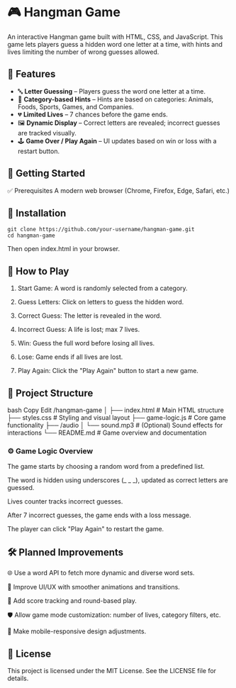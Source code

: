 # 🎮 Hangman Game
An interactive Hangman game built with HTML, CSS, and JavaScript. This game lets players guess a hidden word one letter at a time, with hints and lives limiting the number of wrong guesses allowed.

## 📌 Features
- 🔤 **Letter Guessing** – Players guess the word one letter at a time.  
- 🧠 **Category-based Hints** – Hints are based on categories: Animals, Foods, Sports, Games, and Companies.  
- 💔 **Limited Lives** – 7 chances before the game ends.  
- 🖼️ **Dynamic Display** – Correct letters are revealed; incorrect guesses are tracked visually.  
- 🕹️ **Game Over / Play Again** – UI updates based on win or loss with a restart button. 

## 🚀 Getting Started
✅ Prerequisites
A modern web browser (Chrome, Firefox, Edge, Safari, etc.)

## 📂 Installation
```git
git clone https://github.com/your-username/hangman-game.git
cd hangman-game
```
 Then open index.html in your browser.

## 🧾 How to Play
1) Start Game: A word is randomly selected from a category.

2) Guess Letters: Click on letters to guess the hidden word.

3) Correct Guess: The letter is revealed in the word.

4) Incorrect Guess: A life is lost; max 7 lives.

5) Win: Guess the full word before losing all lives.

6) Lose: Game ends if all lives are lost.

7) Play Again: Click the "Play Again" button to start a new game.

## 📁 Project Structure
bash
Copy
Edit
/hangman-game
│
├── index.html        # Main HTML structure
├── styles.css        # Styling and visual layout
├── game-logic.js     # Core game functionality
├── /audio
│   └── sound.mp3     # (Optional) Sound effects for interactions
└── README.md         # Game overview and documentation
### ⚙️ Game Logic Overview
The game starts by choosing a random word from a predefined list.

The word is hidden using underscores (_ _ _), updated as correct letters are guessed.

Lives counter tracks incorrect guesses.

After 7 incorrect guesses, the game ends with a loss message.

The player can click "Play Again" to restart the game.

## 🛠️ Planned Improvements
🌐 Use a word API to fetch more dynamic and diverse word sets.

🎨 Improve UI/UX with smoother animations and transitions.

🧮 Add score tracking and round-based play.

🛡️ Allow game mode customization: number of lives, category filters, etc.

📱 Make mobile-responsive design adjustments.

## 📝 License
This project is licensed under the MIT License.
See the LICENSE file for details.

